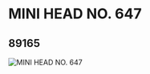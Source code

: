# MINI HEAD NO. 647
## 89165
![MINI HEAD NO. 647](https://lc-www-live-s.legocdn.com/media/bricks/5/2/4570664.jpg)